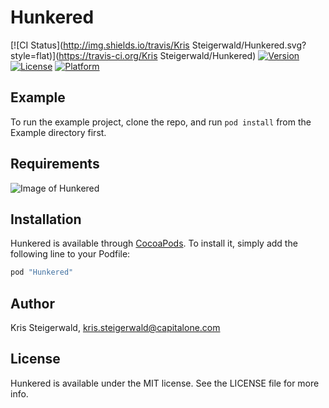 # Hunkered

[![CI Status](http://img.shields.io/travis/Kris Steigerwald/Hunkered.svg?style=flat)](https://travis-ci.org/Kris Steigerwald/Hunkered)
[![Version](https://img.shields.io/cocoapods/v/Hunkered.svg?style=flat)](http://cocoapods.org/pods/Hunkered)
[![License](https://img.shields.io/cocoapods/l/Hunkered.svg?style=flat)](http://cocoapods.org/pods/Hunkered)
[![Platform](https://img.shields.io/cocoapods/p/Hunkered.svg?style=flat)](http://cocoapods.org/pods/Hunkered)

## Example

To run the example project, clone the repo, and run `pod install` from the Example directory first.

## Requirements
![Image of Hunkered](https://github.kdc.capitalone.com/lot131/Hunkered/blob/master/HunkeredExample.gif)
## Installation

Hunkered is available through [CocoaPods](http://cocoapods.org). To install
it, simply add the following line to your Podfile:

```ruby
pod "Hunkered"
```

## Author

Kris Steigerwald, kris.steigerwald@capitalone.com

## License

Hunkered is available under the MIT license. See the LICENSE file for more info.
